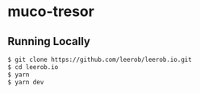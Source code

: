# muco-tresor

## Running Locally

```bash
$ git clone https://github.com/leerob/leerob.io.git
$ cd leerob.io
$ yarn
$ yarn dev
```
